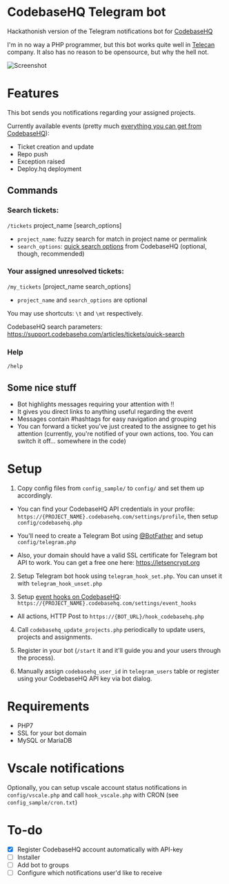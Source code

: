 # CodebaseHQ Telegram bot
Hackathonish version of the Telegram notifications bot for [CodebaseHQ](https://www.codebasehq.com)

I'm in no way a PHP programmer, but this bot works quite well in [Telecan](http://telecan.ru) company. It also has no reason to be opensource, but why the hell not.

![Screenshot](https://bot.nikans.com/telecan/trash/screen.png "CodebaseHQ Telegram bot")

# Features

This bot sends you notifications regarding your assigned projects. 

Currently available events (pretty much [everything you can get from CodebaseHQ](https://support.codebasehq.com/articles/getting-started/how-do-i-setup-notifications)):

- Ticket creation and update
- Repo push
- Exception raised
- Deploy.hq deployment

## Commands

### Search tickets:
`/tickets` project_name [search_options]
- `project_name`: fuzzy search for match in project name or permalink
- `search_options`: [quick search options](https://support.codebasehq.com/articles/tickets/quick-search) from CodebaseHQ (optional, though, recommended)

### Your assigned unresolved tickets:
`/my_tickets` [project_name search_options]
- `project_name` and `search_options` are optional

You may use shortcuts: `\t` and `\mt` respectively.

CodebaseHQ search parameters: https://support.codebasehq.com/articles/tickets/quick-search

### Help
`/help`

## Some nice stuff

- Bot highlights messages requiring your attention with ‼️
- It gives you direct links to anything useful regarding the event
- Messages contain #hashtags for easy navigation and grouping
- You can forward a ticket you've just created to the assignee to get his attention (currently, you're notified of your own actions, too. You can switch it off... somewhere in the code)

# Setup

1) Copy config files from `config_sample/` to `config/` and set them up accordingly. 

- You can find your CodebaseHQ API credentials in your profile: `https://{PROJECT_NAME}.codebasehq.com/settings/profile`, then setup `config/codebasehq.php`

- You'll need to create a Telegram Bot using [@BotFather](https://telegram.me/BotFather) and setup `config/telegram.php`

- Also, your domain should have a valid SSL certificate for Telegram bot API to work. You can get a free one here: https://letsencrypt.org

2) Setup Telegram bot hook using `telegram_hook_set.php`. You can unset it with `telegram_hook_unset.php`

3) Setup [event hooks on CodebaseHQ](https://support.codebasehq.com/articles/notification-services/http-post-notifications): `https://{PROJECT_NAME}.codebasehq.com/settings/event_hooks`

- All actions, HTTP Post to `https://{BOT_URL}/hook_codebasehq.php`

4) Call `codebasehq_update_projects.php` periodically to update users, projects and assignments.

5) Register in your bot (`/start` it and it'll guide you and your users through the process).

6) Manually assign `codebasehq_user_id` in `telegram_users` table or register using your CodebaseHQ API key via bot dialog.

# Requirements

- PHP7
- SSL for your bot domain
- MySQL or MariaDB

# Vscale notifications
Optionally, you can setup vscale account status notifications in `config/vscale.php` and call `hook_vscale.php` with CRON (see `config_sample/cron.txt`)

# To-do

- [x] Register CodebaseHQ account automatically with API-key
- [ ] Installer
- [ ] Add bot to groups
- [ ] Configure which notifications user'd like to receive
